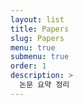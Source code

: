 ```yaml
---
layout: list
title: Papers
slug: Papers
menu: true
submenu: true
order: 1
description: >
  논문 요약 정리
---
```

